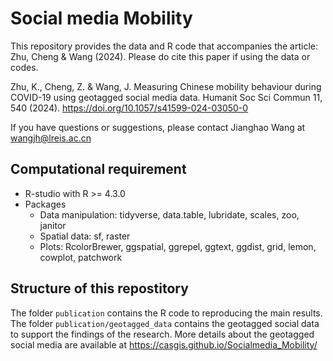 # Social media Mobility
This repository provides the data and R code that accompanies the article: Zhu, Cheng & Wang (2024). Please do cite this paper if using the data or codes.

Zhu, K., Cheng, Z. & Wang, J. Measuring Chinese mobility behaviour during COVID-19 using geotagged social media data. Humanit Soc Sci Commun 11, 540 (2024). https://doi.org/10.1057/s41599-024-03050-0

If you have questions or suggestions, please contact Jianghao Wang at wangjh@lreis.ac.cn

## Computational requirement
* R-studio with R >= 4.3.0
* Packages
  * Data manipulation: tidyverse, data.table, lubridate, scales, zoo, janitor
  * Spatial data: sf, raster
  * Plots: RcolorBrewer, ggspatial, ggrepel, ggtext, ggdist, grid, lemon, cowplot, patchwork

## Structure of this repostitory
The folder `publication` contains the R code to reproducing the main results.  
The folder `publication/geotagged_data` contains the geotagged social data to support the findings of the research.
More details about the geotagged social media are available at https://casgis.github.io/Socialmedia_Mobility/